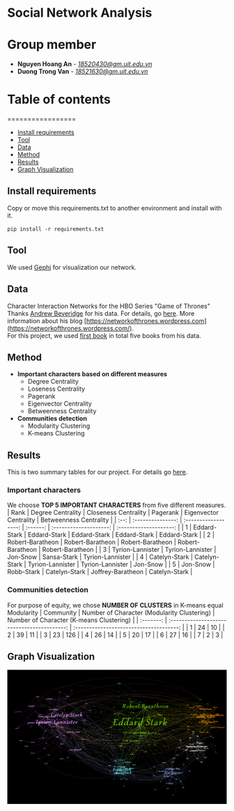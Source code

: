 # Social Network Analysis  

# Group member
* **Nguyen Hoang An** - *18520430@gm.uit.edu.vn*
* **Duong Trong Van** - *18521630@gm.uit.edu.vn*

# Table of contents
=================

<!--ts-->
   * [Install requirements](#install-requirements)
   * [Tool](#tool)
   * [Data](#data)
   * [Method](#method)
   * [Results](results)
   * [Graph Visualization](#graph-visualization)
   
<!--te-->

## Install requirements
Copy or move this requirements.txt to another environment and install with it.
```Shell
pip install -r requirements.txt
```

## Tool
We used [Gephi](https://gephi.org/) for visualization our network.

## Data
Character Interaction Networks for the HBO Series "Game of Thrones"  
Thanks [Andrew Beveridge](https://twitter.com/mathbeveridge) for his data. For details, go [here](https://github.com/mathbeveridge/asoiaf). More information about his blog [https://networkofthrones.wordpress.com](https://networkofthrones.wordpress.com/).  
For this project, we used [first book](https://github.com/mathbeveridge/asoiaf/blob/master/data/asoiaf-all-nodes.csv) in total five books from his data.

## Method
* **Important characters based on different measures**
    * Degree Centrality
    * Loseness Centrality
    * Pagerank
    * Eigenvector Centrality
    * Betweenness Centrality
* **Communities detection** 
    * Modularity Clustering
    * K-means Clustering
 
## Results
This is two summary tables for our project. For details go [here](Results).

### Important characters
We choose **TOP 5 IMPORTANT CHARACTERS** from five different measures.
| Rank | Degree Centrality | Closeness Centrality | Pagerank | Eigenvector Centrality	| Betweenness Centrality |
| :--: | :---------------: | :------------------: | :------: | :--------------------:	| :--------------------: |
| 1 | Eddard-Stark | Eddard-Stark | Eddard-Stark | Eddard-Stark	| Eddard-Stark |
| 2 | Robert-Baratheon | Robert-Baratheon | Robert-Baratheon | Robert-Baratheon	| Robert-Baratheon |
| 3 | Tyrion-Lannister | Tyrion-Lannister | Jon-Snow | Sansa-Stark		| Tyrion-Lannister |
| 4 | Catelyn-Stark	 | Catelyn-Stark	 | Tyrion-Lannister	 | Tyrion-Lannister		| Jon-Snow |
| 5 | Jon-Snow | Robb-Stark | Catelyn-Stark | Joffrey-Baratheon	| Catelyn-Stark |

### Communities detection 
For purpose of equity, we chose **NUMBER OF CLUSTERS** in K-means equal Modularity 
| Community | Number of Character (Modularity Clustering) | Number of Character (K-means Clustering) |
| :-------: | :-----------------------------------------: |  :-------------------------------------: |
| 1 | 24 | 10 |
| 2 | 39 | 11 |
| 3 | 23 | 126 |
| 4 | 26 | 14 |
| 5 | 20 | 17 |
| 6 | 27 | 16 |
| 7 | 2 | 3 |

## Graph Visualization
<img src = 'GOT.png'>

